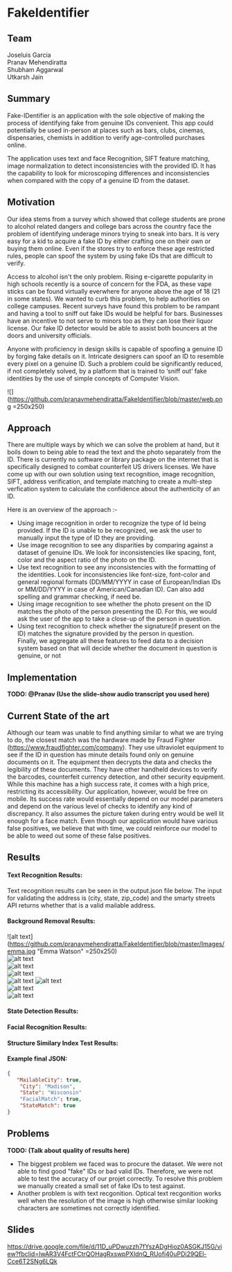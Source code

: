 # FakeIdentifier

## Team
Joseluis Garcia  
Pranav Mehendiratta  
Shubham Aggarwal  
Utkarsh Jain  

## Summary
Fake-IDentifier is an application with the sole objective of making the process of identifying fake from genuine IDs convenient. This app could potentially be used in-person at places such as bars, clubs, cinemas, dispensaries, chemists in addition to verify age-controlled purchases online.  
  
The application uses text and face Recognition, SIFT feature matching, image normalization to detect inconsistencies 
with the provided ID. It has the capability to look for microscoping differences  and inconsistencies when compared with the copy of a genuine ID from the dataset.  

## Motivation
Our idea stems from a survey which showed that college students are prone to alcohol related dangers and college bars 
across the country face the problem of identifying underage minors trying to sneak into bars. It is very easy for a kid to acquire a fake ID by either crafting one on their own or buying them online. Even if the stores try to enforce these age restricted rules, people can spoof the system by using fake IDs that are difficult to verify.

Access to alcohol isn't the only problem. Rising e-cigarette popularity in high schools recently is a source of concern for the FDA, as these vape sticks can be found virtually everwhere for anyone above the age of 18 (21 in some states). We wanted to curb this problem, to help authorities on college campuses. Recent surveys have found this problem to be rampant and having a tool to sniff out fake IDs would be helpful for bars. Businesses have an incentive to not serve to minors too as they can lose their liquor license. Our fake ID detector would be able to assist both bouncers at the doors and university officials.  
  
Anyone with proficiency in design skills is capable of spoofing a genuine ID by forging fake details on it. Intricate designers 
can spoof an ID to resemble every pixel on a genuine ID. Such a problem could be significantly reduced, if not completely solved, by a platform that is trained to ‘sniff out’ fake identities by the use of simple concepts of Computer Vision.  
   
![](https://github.com/pranavmehendiratta/FakeIdentifier/blob/master/web.png =250x250)
   
   
## Approach
There are multiple ways by which we can solve the problem at hand, but it boils down to being able to read the text
and the photo separately from the ID. There is currently no software or library package on the internet that is 
specifically designed to combat counterfeit US drivers licenses. We have come up with our own solution using text recognition, 
image recognition, SIFT, address verification, and template matching to create a multi-step verfication system to calculate the confidence about the authenticity of an ID.

Here is an overview of the approach :-  
* Using image recognition in order to recognize the type of Id being provided. If the ID is unable to be recognized, we ask the user to manually input the type of ID they are providing.
* Use image recognition to see any disparities by comparing against a dataset of genuine IDs. We look for inconsistencies like spacing, font, color and the aspect ratio of the photo on the ID.
* Use text recognition to see any inconsistencies with the formatting of the identities. Look for inconsistencies like font-size, font-color and general regional formats (DD/MM/YYYY in case of European/Indian IDs or MM/DD/YYYY in case of American/Canadian ID). Can also add spelling and grammar checking, if need be.
* Using image recognition to see whether the photo present on the ID matches the photo of the person presenting the ID. For this, we would ask the user of the app to take a close-up of the person in question.
* Using text recognition to check whether the signature(if present on the ID) matches the signature provided by the person in question.    
Finally, we aggregate all these features to feed data to a decision system based on that will decide whether the document in question is genuine, or not

## Implementation
**TODO: @Pranav (Use the slide-show audio transcript you used here)** 

## Current State of the art
Although our team was unable to find anything similar to what we are trying to do, the closest match was the hardware made by Fraud Fighter (https://www.fraudfighter.com/company). They use ultraviolet equipment to see if the ID in question has minute details found only on genuine documents on it. The equipment then decrypts the data and checks the legibility of these documents. They have other handheld devices to verify the barcodes, counterfeit currency detection, and other security equipment. While this machine has a high success rate, it comes with a high price, restricting its accessibility. Our application, however, would be free on mobile. Its success rate would essentially depend on our model parameters and depend on the various level of checks to identify any kind of discrepancy. It also assumes the picture taken during entry would be well lit enough for a face match.
Even though our application would have various false positives, we believe that with time, we could reinforce our model to be able to weed out some of these false positives. 


## Results
#### Text Recognition Results:  
Text recognition results can be seen in the output.json file below. The input for validating the address is (city, state, zip\_code) and the smarty streets API returns whether that is a valid mailable address.
#### Background Removal Results:  

![alt text](https://github.com/pranavmehendiratta/FakeIdentifier/blob/master/Images/emma.jpg "Emma Watson" =250x250)  
![alt text](https://github.com/pranavmehendiratta/FakeIdentifier/blob/master/Images/emma_masked.jpg "Emma Watson with Masked Background")  
![alt text](https://github.com/pranavmehendiratta/FakeIdentifier/blob/master/Images/woman.jpg "Random Woman")  
![alt text](https://github.com/pranavmehendiratta/FakeIdentifier/blob/master/Images/woman_masked.jpg "Woman with Masked Background")  
![alt text](https://github.com/pranavmehendiratta/FakeIdentifier/blob/master/Images/rakesh.jpg "Random Man")
![alt text](https://github.com/pranavmehendiratta/FakeIdentifier/blob/master/Images/rakesh_masked.jpg "Man with Masked Background")  
![alt text](https://github.com/pranavmehendiratta/FakeIdentifier/blob/master/Images/mia.jpg "Mia Kunis")  
![alt text](https://github.com/pranavmehendiratta/FakeIdentifier/blob/master/Images/mia_masked.jpg "Mia Kunis with Masked Background")  
#### State Detection Results:  
#### Facial Recognition Results:  
#### Structure Similary Index Test Results:  
#### Example final JSON: 
```json
{	
   "MailableCity": true, 
    "City": "Madison", 
    "State": "Wisconsin"
    "FacialMatch": true,
    "StateMatch": true
}
```
## Problems
**TODO: (Talk about quality of results here)**
* The biggest problem we faced was to procure the dataset. We were not able to find good "fake" IDs or bad valid IDs. Therefore, we were not able to test the accuracy of our projet correctly. To resolve this problem we manually created a small set of fake IDs to test against.
* Another problem is with text recgonition. Optical text recgonition works well when the resolution of the image is high otherwise similar looking characters are sometimes not correctly identified.

## Slides
https://drive.google.com/file/d/11D_uPDwuzzh7fYszADgHioz0ASGKJ15G/view?fbclid=IwAR3V4FctFCtrQOHagRxswpPXldnQ_RUofi40uPDi29QEl-Cce6T2SNg6LQk
